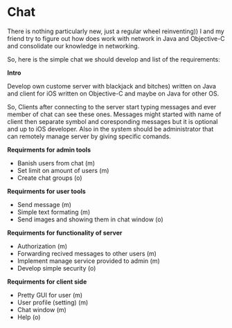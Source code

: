 
<h1>Chat</h1>
<p> There is nothing particularly new, just a regular wheel reinventing))
I and my friend try to figure out how does work with network in Java and Objective-C and consolidate our knowledge in
networking.</p>

So, here is the simple chat we should develop and list of the requirements:

<b>Intro</b>
<p> Develop own custome server with blackjack and bitches) written on Java and client for iOS written on Objective-C
and maybe on Java for other OS.</p>

<p> So, Clients after connecting to the server start typing messages and ever member of chat can see these ones. Messages might started with name of client then separate symbol and coresponding messages but it is optional and up to iOS developer. Also in the system should be administrator that can remotely manage server by giving specific comands.</p>
  
<b>Requirments for admin tools</b>
<ul>
    <li>Banish users from chat (m)</li>
    <li>Set limit on amount of users (m)</li>
    <li>Create chat groups (o)</li>
</ul>

<b>Requirments for user tools</b>
<ul>
    <li>Send message (m)</li>
    <li>Simple text formating (m)</li>
    <li>Send images and showing them in chat window (o)</li>
</ul>
  
<b>Requirments for functionality of server</b>
<ul>
    <li>Authorization (m) </li>
    <li>Forwarding recived messages to other users (m) </li> 
    <li>Implement manage service provided to admin (m) </li> 
    <li>Develop simple security (o) </li>
</ul>
  
<b>Requirments for client side</b>
<ul>
    <li>Pretty GUI for user (m) </li>
    <li>User profile (setting) (m) </li>
    <li>Chat window (m) </li>
    <li>Help (o) </li>
</ul>
